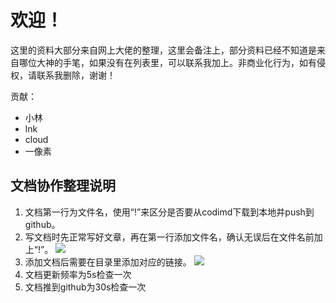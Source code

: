# 欢迎！

这里的资料大部分来自网上大佬的整理，这里会备注上，部分资料已经不知道是来自哪位大神的手笔，如果没有在列表里，可以联系我加上。非商业化行为，如有侵权，请联系我删除，谢谢！

贡献：

- 小林
- lnk
- cloud
- 一像素

## 文档协作整理说明

1. 文档第一行为文件名，使用“!”来区分是否要从codimd下载到本地并push到github。
2. 写文档时先正常写好文章，再在第一行添加文件名，确认无误后在文件名前加上“!”。
![](/uploads/upload_ea1a8d83439265f8d62cf43b31b3da7e.png)
3. 添加文档后需要在目录里添加对应的链接。
![](/uploads/upload_88f4073f3f2ab3173dd5313f49de286d.png)
4. 文档更新频率为5s检查一次
5. 文档推到github为30s检查一次